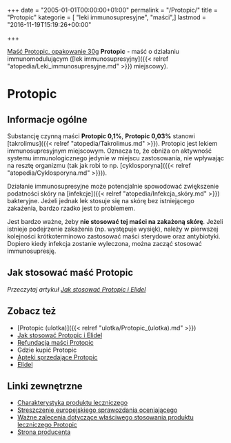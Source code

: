 +++
date = "2005-01-01T00:00:00+01:00"
permalink = "/Protopic/"
title = "Protopic"
kategorie = [ "leki immunosupresyjne", "maści",]
lastmod = "2016-11-19T15:19:26+00:00"

+++

[Maść Protopic, opakowanie 30g](/images/Protopic.jpg) **Protopic** - maść o działaniu immunomodulującym ([lek immunosupresyjny]({{< relref "atopedia/Leki_immunosupresyjne.md" >}}) miejscowy).

Protopic
========

Informacje ogólne
-----------------

Substancję czynną maści **Protopic 0,1%**, **Protopic 0,03%** stanowi [takrolimus]({{< relref "atopedia/Takrolimus.md" >}}). Protopic jest lekiem immunosupresyjnym miejscowym. Oznacza to, że obniża on aktywność systemu immunologicznego jedynie w miejscu zastosowania, nie wpływając na resztę organizmu (tak jak robi to np. [cyklosporyna]({{< relref "atopedia/Cyklosporyna.md" >}})).

Działanie immunosupresyjne może potencjalnie spowodować zwiększenie podatności skóry na [infekcje]({{< relref "atopedia/Infekcja_skóry.md" >}}) bakteryjne. Jeżeli jednak lek stosuje się na skórę bez istniejącego zakażenia, bardzo rzadko jest to problemem.

Jest bardzo ważne, żeby **nie stosować tej maści na zakażoną skórę**. Jeżeli istnieje podejrzenie zakażenia (np. występuje wysięk), należy w pierwszej kolejności krótkoterminowo zastosować maści sterydowe oraz antybiotyki. Dopiero kiedy infekcja zostanie wyleczona, można zacząć stosować immunosupresję.

Jak stosować maść Protopic
--------------------------

*Przeczytaj artykuł [Jak stosować Protopic i Elidel](/atopedia/Jak_stosować_Protopic_i_Elidel)*

Zobacz też
----------

-   [Protopic (ulotka)]({{< relref "ulotka/Protopic_(ulotka).md" >}})
-   [Jak stosować Protopic i Elidel](/atopedia/Jak_stosować_Protopic_i_Elidel)
-   [Refundacja maści Protopic](/atopedia/Refundacja_maści_Protopic)
-   Gdzie kupić Protopic
-   [Apteki sprzedające Protopic](/atopedia/Apteki_sprzedające_Protopic)
-   [Elidel](/atopedia/Elidel)

Linki zewnętrzne
----------------

-   [Charakterystyka produktu leczniczego](http://www.ema.europa.eu/docs/pl_PL/document_library/EPAR_-_Product_Information/human/000374/WC500046824.pdf)
-   [Streszczenie europejskiego sprawozdania oceniającego](http://www.ema.europa.eu/docs/pl_PL/document_library/EPAR_-_Summary_for_the_public/human/000374/WC500046825.pdf)
-   [Ważne zalecenia dotyczące właściwego stosowania produktu leczniczego Protopic](http://www.urpl.gov.pl/system/article_attachments/attachments/3202/original/120423_DHCP_ver_PL_04May12_Final_approved.pdf?1336739340)
-   [Strona producenta](http://www.astellas.eu/)
